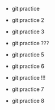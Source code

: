 - git practice

- git practice 2

- git practice 3

- git practice ???

- git practice 5

- git practice 6

- git practice !!!

- git practice 7

- git practice 8
